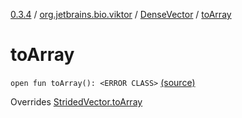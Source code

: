 [0.3.4](../../index.md) / [org.jetbrains.bio.viktor](../index.md) / [DenseVector](index.md) / [toArray](.)

# toArray

`open fun toArray(): <ERROR CLASS>` [(source)](https://github.com/JetBrains-Research/viktor/blob/0.3.4/src/main/kotlin/org/jetbrains/bio/viktor/DenseVector.kt#L26)

Overrides [StridedVector.toArray](../-strided-vector/to-array.md)

